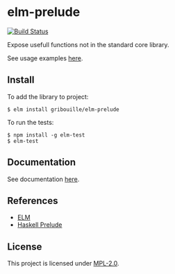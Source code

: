 # elm-prelude

[![Build Status](https://travis-ci.org/gribouille/elm-prelude.svg?branch=master)](https://travis-ci.org/gribouille/elm-prelude)

Expose usefull functions not in the standard core library.

See usage examples [here](./tests/TestPrelude.elm).


## Install

To add the library to project:

```
$ elm install gribouille/elm-prelude
```

To run the tests:

```
$ npm install -g elm-test
$ elm-test
```


## Documentation

See documentation [here](http://package.elm-lang.org/packages/gribouille/elm-prelude/latest).


## References

* [ELM](http://elm-lang.org/)
* [Haskell Prelude](https://hackage.haskell.org/package/base-4.10.0.0/docs/Prelude.html)


## License

This project is licensed under [MPL-2.0](./LICENSE).
